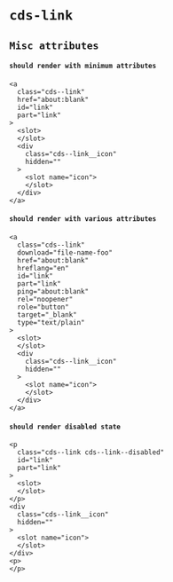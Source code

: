 # `cds-link`

## `Misc attributes`

#### `should render with minimum attributes`

```
<a
  class="cds--link"
  href="about:blank"
  id="link"
  part="link"
>
  <slot>
  </slot>
  <div
    class="cds--link__icon"
    hidden=""
  >
    <slot name="icon">
    </slot>
  </div>
</a>

```

#### `should render with various attributes`

```
<a
  class="cds--link"
  download="file-name-foo"
  href="about:blank"
  hreflang="en"
  id="link"
  part="link"
  ping="about:blank"
  rel="noopener"
  role="button"
  target="_blank"
  type="text/plain"
>
  <slot>
  </slot>
  <div
    class="cds--link__icon"
    hidden=""
  >
    <slot name="icon">
    </slot>
  </div>
</a>

```

#### `should render disabled state`

```
<p
  class="cds--link cds--link--disabled"
  id="link"
  part="link"
>
  <slot>
  </slot>
</p>
<div
  class="cds--link__icon"
  hidden=""
>
  <slot name="icon">
  </slot>
</div>
<p>
</p>

```
